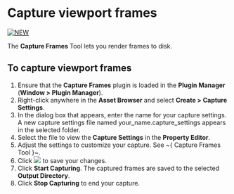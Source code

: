 # Capture viewport frames

[![NEW](../images/new.png "What else is new in v1.6?")](../release_notes/readme_1.6.html)

The **Capture Frames** Tool lets you render frames to disk.

## To capture viewport frames
1. Ensure that the **Capture Frames** plugin is loaded in the **Plugin Manager** (**Window > Plugin Manager**).
2. Right-click anywhere in the **Asset Browser** and select **Create > Capture Settings**.
3. In the dialog box that appears, enter the name for your capture settings.
  A new capture settings file named your_name.capture_settings appears in the selected folder.
4. Select the file to view the **Capture Settings** in the **Property Editor**.
5. Adjust the settings to customize your capture. See ~{ Capture Frames Tool }~.
6. Click ![](../images/icon_save.png) to save your changes.
7. Click **Start Capturing**.
    The captured frames are saved to the selected **Output Directory**.
8. Click **Stop Capturing** to end your capture.
